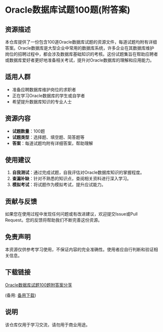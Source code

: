 # Oracle数据库试题100题(附答案)

## 资源描述

本仓库提供了一份包含100道Oracle数据库试题的资源文件，每道试题均附有详细答案。Oracle数据库是大型企业中常用的数据库系统，许多企业在其数据库维护岗位的招聘过程中，都会涉及数据库基础知识的考核。这份试题集旨在帮助应聘者或数据库爱好者更好地准备相关考试，提升对Oracle数据库的理解和应用能力。

## 适用人群

- 准备应聘数据库维护岗位的求职者
- 正在学习Oracle数据库的学生或自学者
- 希望提升数据库知识的专业人士

## 资源内容

- **试题数量**：100题
- **试题类型**：选择题、填空题、简答题等
- **答案**：每道试题均附有详细答案，帮助理解

## 使用建议

1. **自我测试**：通过完成试题，自我评估对Oracle数据库知识的掌握程度。
2. **查漏补缺**：针对不熟悉的知识点，查阅相关资料进行深入学习。
3. **模拟考试**：将试题作为模拟考试，提升应试能力。

## 贡献与反馈

如果您在使用过程中发现任何问题或有改进建议，欢迎提交Issue或Pull Request。您的反馈将帮助我们不断完善这份资源。

## 免责声明

本资源仅供参考学习使用，不保证内容的完全准确性。使用者应自行判断和验证相关信息。

## 下载链接
[Oracle数据库试题100题附答案分享](https://pan.quark.cn/s/a777c1ab6b81) 

(备用: [备用下载](https://pan.baidu.com/s/1AH4qY5bj69km9kV1FgzwTg?pwd=1234))

## 说明

该仓库仅用于学习交流，请勿用于商业用途。
